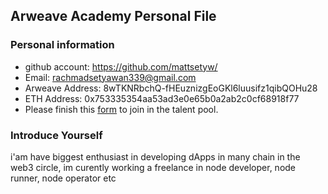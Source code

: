 ## Arweave Academy Personal File

### Personal information

- github account: https://github.com/mattsetyw/
- Email: rachmadsetyawan339@gmail.com
- Arweave Address: 8wTKNRbchQ-fHEuznizgEoGKl6luusifz1qibQOHu28
- ETH Address: 0x753335354aa53ad3e0e65b0a2ab2c0cf68918f77
- Please finish this [form](https://docs.google.com/forms/d/e/1FAIpQLSfWA5fIIcBgmRppm3jNz5vmf9Mai_QMVil-2pO4r7YKn_Zhtw/viewform?usp=sf_link) to join in the talent pool.

### Introduce Yourself
 i'am have biggest enthusiast in developing dApps in many chain in the web3 circle, im curently working a freelance in node developer, node runner, node operator etc